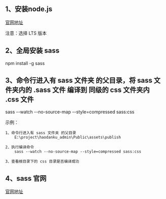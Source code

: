 ## 1、安装node.js

[官网地址](https://nodejs.org/)

注意：选择 LTS 版本

## 2、全局安装 sass

npm install -g sass

## 3、命令行进入有 sass 文件夹 的父目录，将 sass 文件夹内的 .sass 文件 编译到 同级的 css 文件夹内 .css 文件

sass --watch --no-source-map --style=compressed sass:css

示例：

```
1、命令行进入有 sass 文件夹 的父目录
	E:\project\haodanku_admin\Public\assets\publish
	
2、执行编译命令
	sass --watch --no-source-map --style=compressed sass:css
	
3、查看根目录下的 css 目录是否编译成功
```

## 4、sass 官网

[官网地址](https://sass-lang.com/)